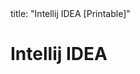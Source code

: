 <frontmatter>
title: "Intellij IDEA [Printable]"
</frontmatter>

<link rel="stylesheet" href="{{baseUrl}}/css/textbook.css">

<div class="website-content">

<div id="main">

# Intellij IDEA

<include src="projectSetup/print.md" />
<include src="codeNavigation/print.md" />
<include src="productivityShortcuts/print.md" />
<include src="debuggingBasic/print.md" />
<include src="refactoring/print.md" />

</div>

</div>
